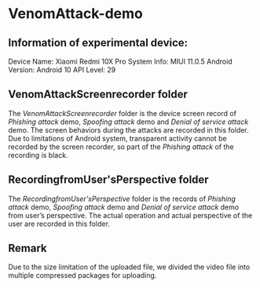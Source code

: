 # VenomAttack-demo

## Information of experimental device:
Device Name: Xiaomi Redmi 10X Pro
System Info: MIUI 11.0.5
Android Version: Android 10
API Level: 29

## VenomAttackScreenrecorder folder
The *VenomAttackScreenrecorder* folder is the device screen record of *Phishing attack* demo, *Spoofing attack* demo and *Denial of service attack* demo.
The screen behaviors during the attacks are recorded in this folder.
Due to limitations of Android system, transparent activity cannot be recorded by the screen recorder, so part of the *Phishing attack* of the recording is black.

## RecordingfromUser'sPerspective folder
The *RecordingfromUser'sPerspective* folder is the records of *Phishing attack* demo, *Spoofing attack* demo and *Denial of service attack* demo from user’s perspective.
The actual operation and actual perspective of the user are recorded in this folder.

## Remark
Due to the size limitation of the uploaded file, we divided the video file into multiple compressed packages for uploading.
